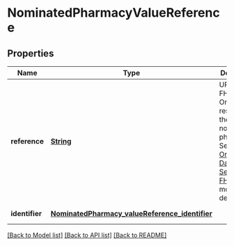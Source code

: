 # NominatedPharmacyValueReference
## Properties

Name | Type | Description | Notes
------------ | ------------- | ------------- | -------------
**reference** | [**String**](string.md) | URL of the FHIR Organization resource for the nominated pharmacy. See [Organisation Data Service FHIR API](https://developer.nhs.uk/apis/ods/) for more details. | [default to null]
**identifier** | [**NominatedPharmacy_valueReference_identifier**](NominatedPharmacy_valueReference_identifier.md) |  | [default to null]

[[Back to Model list]](../README.md#documentation-for-models) [[Back to API list]](../README.md#documentation-for-api-endpoints) [[Back to README]](../README.md)

